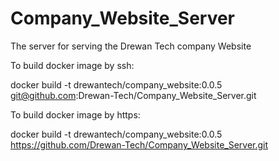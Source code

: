 # Company_Website_Server
The server for serving the Drewan Tech company Website

To build docker image by ssh:

docker build -t drewantech/company_website:0.0.5 git@github.com:Drewan-Tech/Company_Website_Server.git

To build docker image by https:

docker build -t drewantech/company_website:0.0.5 https://github.com/Drewan-Tech/Company_Website_Server.git
